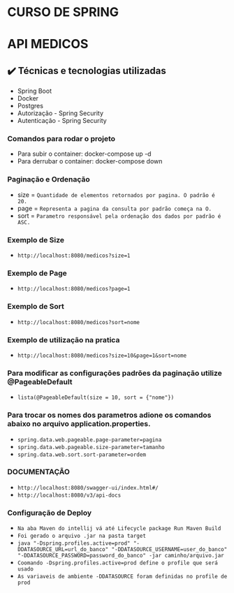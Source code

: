 # CURSO DE SPRING 

# API MEDICOS 

## ✔️ Técnicas e tecnologias utilizadas

- Spring Boot
- Docker
- Postgres
- Autorização - Spring Security
- Autenticação - Spring Security

### Comandos para rodar o projeto
- Para subir o container: docker-compose up -d
- Para derrubar o container: docker-compose down

### Paginação e Ordenação
- size = `Quantidade de elementos retornados por pagina. O padrão é 20.`
- page = `Representa a pagina da consulta por padrão começa na O.`
- sort = `Parametro responsável pela ordenação dos dados por padrão é ASC.`

### Exemplo de Size
- `http://localhost:8080/medicos?size=1`

### Exemplo de Page
- `http://localhost:8080/medicos?page=1`

### Exemplo de Sort
- `http://localhost:8080/medicos?sort=nome`

### Exemplo de utilização na pratica
- `http://localhost:8080/medicos?size=10&page=1&sort=nome`

### Para modificar as configurações padrões da paginação utilize @PageableDefault
- `lista(@PageableDefault(size = 10, sort = {"nome"})`

### Para trocar os nomes dos parametros adione os comandos abaixo no arquivo application.properties.
- `spring.data.web.pageable.page-parameter=pagina`
- `spring.data.web.pageable.size-parameter=tamanho`
- `spring.data.web.sort.sort-parameter=ordem`


### DOCUMENTAÇÃO

- `http://localhost:8080/swagger-ui/index.html#/`
- `http://localhost:8080/v3/api-docs`

### Configuração de Deploy

- `Na aba Maven do intellij vá até Lifecycle package Run Maven Build`
- `Foi gerado o arquivo .jar na pasta target`
- `java "-Dspring.profiles.active=prod" "-DDATASOURCE_URL=url_do_banco" "-DDATASOURCE_USERNAME=user_do_banco" "-DDATASOURCE_PASSWORD=password_do_banco" -jar caminho/arquivo.jar`
- `Coomando -Dspring.profiles.active=prod define o profile que será usado`
-  `As variaveis de ambiente -DDATASOURCE foram definidas no profile de prod`